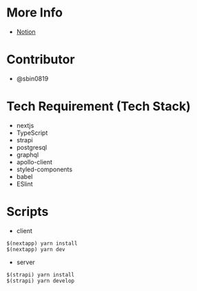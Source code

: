 # More Info
- [Notion](https://www.notion.so/Blog-next-strapi-Graphql-1565724534904b1ea2d1f7c5bc2fc70b)

# Contributor
- @sbin0819

# Tech Requirement (Tech Stack)
- nextjs
- TypeScript
- strapi
- postgresql
- graphql
- apollo-client
- styled-components
- babel
- ESlint

# Scripts

- client
```
$(nextapp) yarn install
$(nextapp) yarn dev
```

- server
```
$(strapi) yarn install
$(strapi) yarn develop
```
